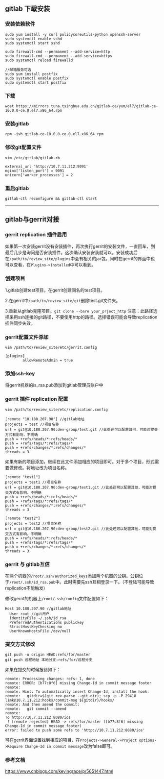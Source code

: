 ## gitlab 下载安装
### 安装依赖软件
```
sudo yum install -y curl policycoreutils-python openssh-server
sudo systemctl enable sshd
sudo systemctl start sshd

sudo firewall-cmd --permanent --add-service=http
sudo firewall-cmd --permanent --add-service=https
sudo systemctl reload firewalld

//邮箱服务可选
sudo yum install postfix
sudo systemctl enable postfix
sudo systemctl start postfix
```
### 下载

`wget https://mirrors.tuna.tsinghua.edu.cn/gitlab-ce/yum/el7/gitlab-ce-10.0.0-ce.0.el7.x86_64.rpm`


### 安装gitlab

`rpm -ivh gitlab-ce-10.0.0-ce.0.el7.x86_64.rpm`

### 修改git配置文件
`vim /etc/gitlab/gitlab.rb`

```
external_url 'http://10.7.11.212:9091'
nginx['listen_port'] = 9091
unicorn['worker_processes'] = 2
```

### 重启gitlab

`gitlab-ctl reconfigure && gitlab-ctl start`

***
## gitlab与gerrit对接
### gerrit replication 插件启用
如果第一次安装gerrit没有安装插件，再次执行gerrit的安装文件，一直回车，到最后几步是询问是否安装插件。这次确认安装安装就可以。安装成功后在`/path/to/review_site/plugins`中会有相关的jar包。同时在gerrit的界面中也可以查看，在`Plugins->Installed`中可以看到。
### 创建项目
1.gitlab创建test项目，在gerrit创建同名的test项目。

2.在gerrit中`/path/to/review_site/git`删除test.git文件夹。

3.重新从gitlab克隆项目。`git clone --bare your_prject_http` 注意：此路径选择采用ssh连接的git路径，不要使用http的路径。选择错误可能会导致replication插件同步失效。

### gerrit配置文件添加
`vim /path/to/review_site/etc/gerrit.config`
```
[plugins]
        allowRemoteAdmin = true
```

### 添加ssh-key
将gerrit机器的is_rsa.pub添加到gitlab管理员账户中

### gerrit 插件 replication 配置
`vim /path/to/review_site/etc/replication.config`

```
[remote "10.180.207.90"] //gitlab地址
projects = test //项目名称
url = git@10.180.207.90:dev-group/test.git //此处还可以配置其他，可能对提交方式有影响，不明确
push = +refs/heads/*:refs/heads/*
push = +refs/tags/*:refs/tags/*
push = +refs/changes/*:refs/changes/*
threads = 3
```
如果有新的项目添加，继续在此文件添加相应的项目即可。对于多个项目，形式需要做修改。将地址改为项目名称。
```
[remote "test1"] 
projects = test1 //项目名称
url = git@10.180.207.90:dev-group/test1.git //此处还可以配置其他，可能对提交方式有影响，不明确
push = +refs/heads/*:refs/heads/*
push = +refs/tags/*:refs/tags/*
push = +refs/changes/*:refs/changes/*
threads = 3

[remote "test2"] 
projects = test2 //项目名称
url = git@10.180.207.90:dev-group/test2.git //此处还可以配置其他，可能对提交方式有影响，不明确
push = +refs/heads/*:refs/heads/*
push = +refs/tags/*:refs/tags/*
push = +refs/changes/*:refs/changes/*
threads = 3
```


### gerrit 与 gitlab互信

在两个机器的`/root/.ssh/authorized_keys`添加两个机器的公钥。公钥位于`/root/.ssh/id_rsa.pub`中。此时需要先ssh互相登录一下。（不登陆可能导致replication不能触发）

修改gerrit的机器上`/root/.ssh/config`文件配置如下：

```
Host 10.180.207.90 //gitlab地址
  User root //git用户
  IdentityFile ~/.ssh/id_rsa
  PreferredAuthentications publickey
  StrictHostKeyChecking no
  UserKnownHostsFile /dev/null
```
### 提交方式修改
```
git push -u origin HEAD:refs/for/master
git push 远程地址 本地分支:refs/for/远程分支
```
如果在提交的时候报错如下：
```
remote: Processing changes: refs: 1, done
remote: ERROR: [b77c8f6] missing Change-Id in commit message footer
remote:
remote: Hint: To automatically insert Change-Id, install the hook:
remote:   gitdir=$(git rev-parse --git-dir); scp -p -P 29418 limk@10.7.11.212:hooks/commit-msg ${gitdir}/hooks/
remote: And then amend the commit:
remote:   git commit --amend
remote:
To http://10.7.11.212:8080/ios
 ! [remote rejected] HEAD -> refs/for/master ([b77c8f6] missing Change-Id in commit message footer)
error: failed to push some refs to 'http://10.7.11.212:8080/ios'
```
可在gerrit界面设置找到相应的项目，在`Projects->General->Project options->Require Change-Id in commit message`改为false即可。
### 参考文档
https://www.cnblogs.com/kevingrace/p/5651447.html
